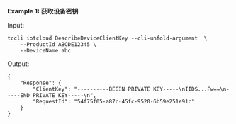 **Example 1: 获取设备密钥**



Input: 

```
tccli iotcloud DescribeDeviceClientKey --cli-unfold-argument  \
    --ProductId ABCDE12345 \
    --DeviceName abc
```

Output: 
```
{
    "Response": {
        "ClientKey": "----------BEGIN PRIVATE KEY-----\nIIDS...Fw==\n-----END PRIVATE KEY-----\n",
        "RequestId": "54f75f05-a87c-45fc-9520-6b59e251e91c"
    }
}
```

